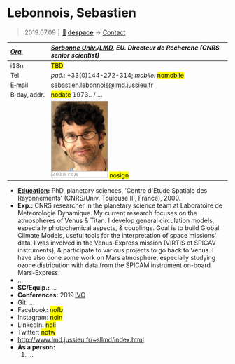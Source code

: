 # Lebonnois, Sebastien
> 2019.07.09 ┊ **[🚀](../index/index.md) [despace](index.md)** → [Contact](contact.md)

|*[Org.](contact.md)*|*[Sorbonne Univ.](sorbonne_univ.md)/[LMD](lmd.md), EU. Directeur de Recherche (CNRS senior scientist)*|
|:--|:--|
|i18n| <mark>TBD</mark> |
|Tel|*раб.:* +33(0)144-272-314; *mobile:* <mark>nomobile</mark> |
|E‑mail| <sebastien.lebonnois@lmd.jussieu.fr> |
|B‑day, addr.| <mark>nodate</mark> 1973.. / … |
|| [![](f/contact/l/lebonnois_001_photo_thumb.jpg)](f/contact/l/lebonnois_001_photo.jpg) <mark>nosign</mark> |

   - **[Education](edu.md):** PhD, planetary sciences, 'Centre d'Etude Spatiale des Rayonnements' (CNRS/Univ. Toulouse III, France), 2000.
   - **Exp.:** CNRS researcher in the planetary science team at Laboratoire de Meteorologie Dynamique. My current research focuses on the atmospheres of Venus & Titan. I develop general circulation models, especially photochemical aspects, & couplings. Goal is to build Global Climate Models, useful tools for the interpretation of space missions' data. I was involved in the Venus-Express mission (VIRTIS et SPICAV instruments), & participate to various projects to go back to Venus. I have also done some work on Mars atmosphere, especially studying ozone distribution with data from the SPICAM instrument on-board Mars-Express.
   - …
   - **SC/Equip.:** …
   - **Conferences:** 2019 [IVC](ivc_2019.md)
   - Git: …
   - Facebook: <mark>nofb</mark>
   - Instagram: <mark>noin</mark>
   - LinkedIn: <mark>noli</mark>
   - Twitter: <mark>notw</mark>
   - <http://www.lmd.jussieu.fr/~sllmd/index.html>
   - **As a person:**
      1. …
